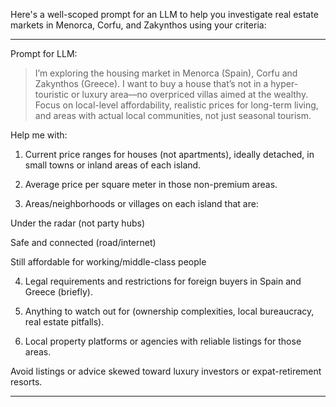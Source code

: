 Here's a well-scoped prompt for an LLM to help you investigate real estate markets in Menorca, Corfu, and Zakynthos using your criteria:


---

Prompt for LLM:

> I’m exploring the housing market in Menorca (Spain), Corfu and Zakynthos (Greece). I want to buy a house that’s not in a hyper-touristic or luxury area—no overpriced villas aimed at the wealthy. Focus on local-level affordability, realistic prices for long-term living, and areas with actual local communities, not just seasonal tourism.

Help me with:

1. Current price ranges for houses (not apartments), ideally detached, in small towns or inland areas of each island.


2. Average price per square meter in those non-premium areas.


3. Areas/neighborhoods or villages on each island that are:

Under the radar (not party hubs)

Safe and connected (road/internet)

Still affordable for working/middle-class people



4. Legal requirements and restrictions for foreign buyers in Spain and Greece (briefly).


5. Anything to watch out for (ownership complexities, local bureaucracy, real estate pitfalls).


6. Local property platforms or agencies with reliable listings for those areas.





Avoid listings or advice skewed toward luxury investors or expat-retirement resorts.


---


